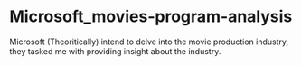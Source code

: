 # Microsoft_movies-program-analysis
Microsoft (Theoritically) intend to delve into the movie production industry, they tasked me with providing insight about the industry.
